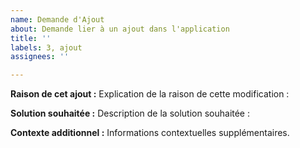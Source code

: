 ```yaml
---
name: Demande d'Ajout
about: Demande lier à un ajout dans l'application
title: ''
labels: 3, ajout
assignees: ''

---
```


**Raison de cet ajout :**
Explication de la raison de cette modification :

**Solution souhaitée :**
Description de la solution souhaitée :

**Contexte additionnel :**
Informations contextuelles supplémentaires.
